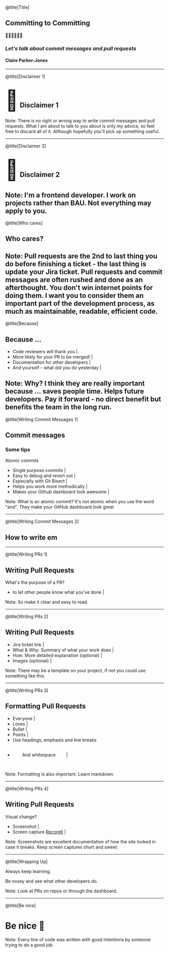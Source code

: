 @title[Title]

## Committing to Committing

🤗🤗🤗🤗🤗🤗

### <span style="text-transform: none; font-style: italic">Let's talk about commit messages and pull requests</span>

#### Claire Parker-Jones

---
@title[Disclaimer 1]

## <span style="font-size: 3em">🚨</span> Disclaimer 1

Note:
There is no right or wrong way to write commit messages and pull requests. What I am about to talk to you about is only my advice, so feel free to discard all of it. Although hopefully you'll pick up something useful.

---
@title[Disclaimer 2]

## <span style="font-size: 3em">🚨</span> Disclaimer 2

Note:
I'm a frontend developer. I work on projects rather than BAU. Not everything may apply to you.
---
@title[Who cares]

## Who cares?

Note:
Pull requests are the 2nd to last thing you do before finishing a ticket - the last thing is update your Jira ticket. Pull requests and commit messages are often rushed and done as an afterthought. You don't win internet points for doing them. I want you to consider them an important part of the development process, as much as maintainable, readable, efficient code.
---
@title[Because]

## Because ...

- Code reviewers will thank you |
- More likely for your PR to be merged! |
- Documentation for other developers |
- And yourself - what did you do yesterday |

Note:
Why? I think they are really important because ... saves people time. Helps future developers. Pay it forward - no direct benefit but benefits the team in the long run.
---
@title[Writing Commit Messages 1]

## Commit messages
### Some tips

Atomic commits

- Single purpose commits |
- Easy to debug and revert out |
- Especially with Git Bisect |
- Helps you work more methodically |
- Makes your Github dashboard look awesome |

Note:
What is an atomic commit? It's not atomic when you use the word "and". They make your GitHub dashboard look great

---
@title[Writing Commit Messages 2]

## How to write em

---
@title[Writing PRs 1]

## Writing Pull Requests

What's the purpose of a PR?
- to let other people know what you've done |

Note:
So make it clear and easy to read.

---

@title[Writing PRs 2]

## Writing Pull Requests

- Jira ticket link |
- What & Why: Summary of what your work does |
- How: More detailed explanation (optional) |
- Images (optional) |

Note:
There may be a template on your project, if not you could use something like this.

---
@title[Writing PRs 3]

## Formatting Pull Requests

- Everyone |
- Loves |
- Bullet |
- Points |
- Use headings, emphasis and line breaks
- <span style="display: inline-block; padding: 30px">And whitespace</span> |

Note:
Formatting is also important. Learn markdown

---
@title[Writing PRs 4]

## Writing Pull Requests

Visual change?

- Screenshot |
- Screen capture [Recordit](http://recordit.co/) |

Note:
Screenshots are excellent documentation of how the site looked in case it breaks. Keep screen captures short and sweet.

---

@title[Wrapping Up]

Always keep learning.

Be nosey and see what other developers do.

Note:
Look at PRs on repos or through the dashboard.

---

@title[Be nice]

# Be nice 🙂

Note:
Every line of code was written with good intentions by someone trying to do a good job.
